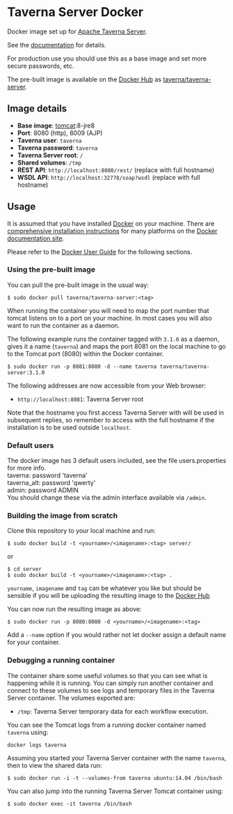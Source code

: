 # Taverna Server Docker

Docker image set up for [Apache Taverna Server](https://taverna.incubator.apache.org/download/server/).

See the [documentation](http://taverna.incubator.apache.org/documentation/server/) for details.

For production use you should use this as a base image and set more secure
passwords, etc.

The pre-built image is available on the [Docker Hub](http://hub.docker.com) as
[taverna/taverna-server](https://hub.docker.com/r/taverna/taverna-server/).

## Image details

* **Base image**: [tomcat](https://registry.hub.docker.com/u/_/tomcat/):8-jre8
* **Port**: 8080 (http), 8009 (AJP)
* **Taverna user**: `taverna`
* **Taverna password**: `taverna`
* **Taverna Server root**: `/`
* **Shared volumes**: `/tmp`
* **REST API**: `http://localhost:8080/rest/`  (replace with full hostname)
* **WSDL API**: `http://localhost:32778/soap?wsdl`  (replace with full hostname)

## Usage

It is assumed that you have installed [Docker](http://docker.io) on your
machine. There are
[comprehensive installation instructions](http://docs.docker.com/installation/)
for many platforms on the [Docker documentation site](http://docs.docker.com/).

Please refer to the [Docker User Guide](http://docs.docker.com/userguide/) for
the following sections.

### Using the pre-built image

You can pull the pre-built image in the usual way:

```shell
$ sudo docker pull taverna/taverna-server:<tag>
```

When running the container you will need to map the port number that tomcat
listens on to a port on your machine. In most cases you will also want to run
the container as a daemon.

The following example runs the container tagged with `3.1.0` as a daemon,
gives it a name (`taverna`) and maps the port 8081 on the local machine
to go to the Tomcat port (8080) within the Docker container.

```shell
$ sudo docker run -p 8081:8080 -d --name taverna taverna/taverna-server:3.1.0
```

The following addresses are now accessible from your Web browser:

* `http://localhost:8081`: Taverna Server root

Note that the hostname you first access Taverna Server with will be used in 
subsequent replies, so remember to access with the full hostname if the
installation is to be used outside `localhost`.

### Default users
The docker image has 3 default users included, see the file users.properties for more info.  
taverna: password 'taverna'  
taverna_alt: password 'qwerty'  
admin: password ADMIN  
You should change these via the admin interface available via `/admin`.

### Building the image from scratch

Clone this repository to your local machine and run:

```shell
$ sudo docker build -t <yourname>/<imagename>:<tag> server/
```

or

```shell
$ cd server
$ sudo docker build -t <yourname>/<imagename>:<tag> .
```

`yourname`, `imagename` and `tag` can be whatever you like but should be
sensible if you will be uploading the resulting image to the
[Docker Hub](http://hub.docker.com)

You can now run the resulting image as above:

```shell
$ sudo docker run -p 8080:8080 -d <yourname>/<imagename>:<tag>
```

Add a `--name` option if you would rather not let docker assign a default name
for your container.

### Debugging a running container

The container share some useful volumes so that you can see what is happening
while it is running. You can simply run another container and connect to these
volumes to see logs and temporary files in the Taverna Server container. The
volumes exported are:

* `/tmp`: Taverna Server temporary data for each workflow execution.

You can see the Tomcat logs from a running docker container named `taverna` using:

```shell
docker logs taverna
```

Assuming you started your Taverna Server container with the name `taverna`, then
to view the shared data run:

```shell
$ sudo docker run -i -t --volumes-from taverna ubuntu:14.04 /bin/bash
```

You can also jump into the running Taverna Server Tomcat container using:

```shell
$ sudo docker exec -it taverna /bin/bash
```

